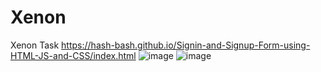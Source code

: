 # Xenon
Xenon Task
https://hash-bash.github.io/Signin-and-Signup-Form-using-HTML-JS-and-CSS/index.html
![image](https://user-images.githubusercontent.com/70281538/196766392-a2841def-6e02-45a8-a7ee-d48e9d55ca50.png)
![image](https://user-images.githubusercontent.com/70281538/196766582-31be81ca-f45f-48fa-891d-1d32b8cce36c.png)

